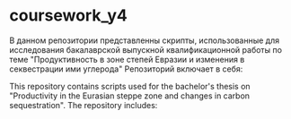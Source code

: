 # coursework_y4

В данном репозитории представленны скрипты, использованные для исследования бакалаврской выпускной квалификационной работы по теме "Продуктивность в зоне степей Евразии и изменения в секвестрации ими углерода"
Репозиторий включает в себя:

This repository contains scripts used for the bachelor's thesis on "Productivity in the Eurasian steppe zone and changes in carbon sequestration".
The repository includes:
